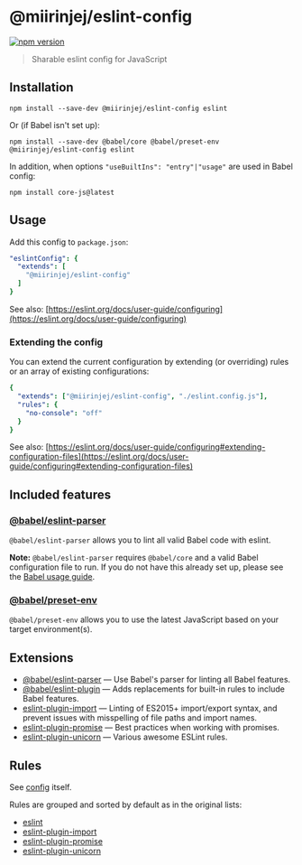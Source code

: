 # @miirinjej/eslint-config

[![npm version](https://img.shields.io/npm/v/@miirinjej/eslint-config.svg)](https://www.npmjs.org/package/@miirinjej/eslint-config)

> Sharable eslint config for JavaScript

## Installation

```
npm install --save-dev @miirinjej/eslint-config eslint
```

Or (if Babel isn't set up):

```
npm install --save-dev @babel/core @babel/preset-env @miirinjej/eslint-config eslint
```

In addition, when options `"useBuiltIns": "entry"|"usage"` are used in Babel config:

```
npm install core-js@latest
```

## Usage

Add this config to `package.json`:

```yaml
"eslintConfig": {
  "extends": [
    "@miirinjej/eslint-config"
  ]
}
```

See also: [https://eslint.org/docs/user-guide/configuring](https://eslint.org/docs/user-guide/configuring)

### Extending the config

You can extend the current configuration by extending (or overriding) rules or an array of existing configurations:

```yaml
{
  "extends": ["@miirinjej/eslint-config", "./eslint.config.js"],
  "rules": {
    "no-console": "off"
  }
}
```

See also: [https://eslint.org/docs/user-guide/configuring#extending-configuration-files](https://eslint.org/docs/user-guide/configuring#extending-configuration-files)

## Included features

### [@babel/eslint-parser](https://github.com/babel/babel/tree/main/eslint/babel-eslint-parser)

`@babel/eslint-parser` allows you to lint all valid Babel code with eslint.

**Note:** `@babel/eslint-parser` requires `@babel/core` and a valid Babel configuration file to run. If you do not have 
this already set up, please see the [Babel usage guide](https://babeljs.io/docs/en/usage).

### [@babel/preset-env](https://babeljs.io/docs/en/babel-preset-env.html)

`@babel/preset-env` allows you to use the latest JavaScript based on your target environment(s).

## Extensions

- [@babel/eslint-parser](https://github.com/babel/babel/tree/main/eslint/babel-eslint-parser)
  — Use Babel's parser for linting all Babel features.
- [@babel/eslint-plugin](https://github.com/babel/babel/tree/main/eslint/babel-eslint-plugin)
  — Adds replacements for built-in rules to include Babel features.
- [eslint-plugin-import](https://github.com/benmosher/eslint-plugin-import)
  — Linting of ES2015+ import/export syntax, and prevent issues with misspelling of file paths and import names.
- [eslint-plugin-promise](https://github.com/xjamundx/eslint-plugin-promise)
  — Best practices when working with promises.
- [eslint-plugin-unicorn](https://github.com/sindresorhus/eslint-plugin-unicorn)
  — Various awesome ESLint rules.

## Rules

See [config](https://github.com/miirinjej/eslint-config/blob/master/index.js) itself.

Rules are grouped and sorted by default as in the original lists:

- [eslint](https://eslint.org/docs/rules/)
- [eslint-plugin-import](https://github.com/benmosher/eslint-plugin-import#rules)
- [eslint-plugin-promise](https://github.com/xjamundx/eslint-plugin-promise#rules)
- [eslint-plugin-unicorn](https://github.com/sindresorhus/eslint-plugin-unicorn#rules)
